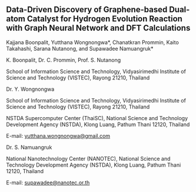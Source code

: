 ## Data-Driven Discovery of Graphene-based Dual-atom Catalyst for Hydrogen Evolution Reaction with Graph Neural Network and DFT Calculations 

Kajjana Boonpalit, Yutthana Wongnongwa*, Chanatkran Prommin, Kaito Takahashi, Sarana Nutanong, and Supawadee Namuangruk* 

K. Boonpalit, Dr. C. Prommin, Prof. S. Nutanong

School of Information Science and Technology, Vidyasirimedhi Institute of Science and Technology (VISTEC), Rayong 21210, Thailand

Dr. Y. Wongnongwa

School of Information Science and Technology, Vidyasirimedhi Institute of Science and Technology (VISTEC), Rayong 21210, Thailand

NSTDA Supercomputer Center (ThaiSC), National Science and Technology Development Agency (NSTDA), Klong Luang, Pathum Thani 12120, Thailand

E-mail: yutthana.wongnongwa@gmail.com

Dr. S. Namuangruk

National Nanotechnology Center (NANOTEC), National Science and Technology Development Agency (NSTDA), Klong Luang, Pathum Thani 12120, Thailand

E-mail: supawadee@nanotec.or.th
